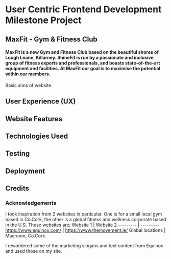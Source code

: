 # User Centric Frontend Development Milestone Project #
## MaxFit - Gym & Fitness Club ##
#### MaxFit is a new Gym and Fitness Club based on the beautiful shores of Lough Leane, Killarney. ShineFit is run by a passionate and inclusive group of fitness experts and professionals, and boasts state-of-the-art equipment and facilities. At MaxFit our goal is to maximise the potential within our members. #### 

Basic aims of website.

## User Experience (UX) ##

## Website Features ##

## Technologies Used ##

## Testing ##

## Deployment ##

## Credits ##

### Acknowledgements ###

I took inspiration from 2 websites in particular. One is for a small local gym based in Co.Cork, the other is a global fitness and wellness corporate based in the U.S. These websites are;
Website 1 | Website 2
--------- | ---------
https://www.equinox.com/ | https://www.themovement.ie/
Global locations  | Macroom, Co.Cork

I rewordered some of the marketing slogans and text content from Equinox and used those on my site.
